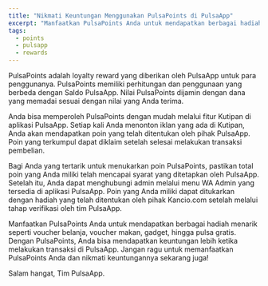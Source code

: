 ```yaml
---
title: "Nikmati Keuntungan Menggunakan PulsaPoints di PulsaApp"
excerpt: "Manfaatkan PulsaPoints Anda untuk mendapatkan berbagai hadiah menarik"
tags:
  - points
  - pulsapp
  - rewards
---
```


PulsaPoints adalah loyalty reward yang diberikan oleh PulsaApp untuk para penggunanya. PulsaPoints memiliki perhitungan dan penggunaan yang berbeda dengan Saldo PulsaApp. Nilai PulsaPoints dijamin dengan dana yang memadai sesuai dengan nilai yang Anda terima.

Anda bisa memperoleh PulsaPoints dengan mudah melalui fitur Kutipan di aplikasi PulsaApp. Setiap kali Anda menonton iklan yang ada di Kutipan, Anda akan mendapatkan poin yang telah ditentukan oleh pihak PulsaApp. Poin yang terkumpul dapat diklaim setelah selesai melakukan transaksi pembelian.

Bagi Anda yang tertarik untuk menukarkan poin PulsaPoints, pastikan total poin yang Anda miliki telah mencapai syarat yang ditetapkan oleh PulsaApp. Setelah itu, Anda dapat menghubungi admin melalui menu WA Admin yang tersedia di aplikasi PulsaApp. Poin yang Anda miliki dapat ditukarkan dengan hadiah yang telah ditentukan oleh pihak Kancio.com setelah melalui tahap verifikasi oleh tim PulsaApp.

Manfaatkan PulsaPoints Anda untuk mendapatkan berbagai hadiah menarik seperti voucher belanja, voucher makan, gadget, hingga pulsa gratis. Dengan PulsaPoints, Anda bisa mendapatkan keuntungan lebih ketika melakukan transaksi di PulsaApp. Jangan ragu untuk memanfaatkan PulsaPoints Anda dan nikmati keuntungannya sekarang juga!

Salam hangat,
Tim PulsaApp.